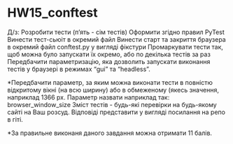 # HW15_conftest

Д/з: 
Розробити тести (п’ять - сім тестів)
Оформити згідно правил PyTest
Винести тест-сьюіт в окремий файл 
Винести старт та закриття браузера в окремий файл conftest.py у вигляді фікстури
Промаркувати тести так, щоб можна було запускати їх окремо, або по декілька тестів за раз
Передбачити параметризацію, яка дозволить запускати виконання тестів у браузері в режимах “gui” та “headless”.

*Передбачити параметр, за яким можна виконати тести в повністю відкритому вікні (на всю ширину) 
або в обмеженому (якесь значення, наприклад 1366 px. Параметр назвати наприклад так: browser_window_size
Зміст тестів - будь-які перевірки на будь-якому сайті на Ваш розсуд.
Відповіді представити у вигляді посилання на репо в гіті.

*За правильне виконаня даного завдання можна отримати 11 балів.


